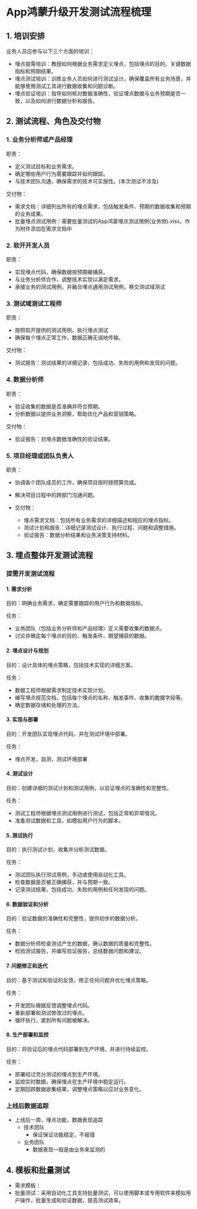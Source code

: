 # App鸿蒙升级开发测试流程梳理

## 1. 培训安排

业务人员应参与以下三个方面的培训：

- 埋点提需培训：教授如何根据业务需求定义埋点，包括埋点的目的、关键数据指标和预期结果。
- 埋点测试培训：训练业务人员如何进行测试设计，确保覆盖所有业务场景，并能够使用测试工具进行数据收集和问题诊断。
- 埋点验证培训：指导如何核对数据准确性，验证埋点数据与业务预期是否一致，以及如何进行数据分析和报告。

## 2. 测试流程、角色及交付物

### 1. 业务分析师或产品经理

职责：

- 定义测试目标和业务需求。
- 确定哪些用户行为需要跟踪并如何跟踪。
- 与技术团队沟通，确保需求的技术可实施性。(本次测试不涉及)

交付物：

- 需求文档：详细列出所有的埋点需求，包括触发条件、预期的数据收集和预期的业务成果。
- 批量埋点测试用例：需要批量测试的App鸿蒙埋点测试用例(业务侧).xlsx。作为附件添加在需求文档中

### 2. 软开开发人员

职责：

- 实现埋点代码，确保数据按预期被捕获。
- 与业务分析师合作，调整技术实现以满足需求。
- 承接业务的测试用例，并融合埋点通用测试用例，移交测试域测试

### 3. 测试域测试工程师

职责：

- 按照软开提供的测试用例，执行埋点测试
- 确保每个埋点正常工作，数据正确无误地传输。

交付物：

- 测试报告：测试结果的详细记录，包括成功、失败的用例和发现的问题。

### 4. 数据分析师

职责：

- 验证收集的数据是否准确并符合预期。
- 分析数据以提供业务洞察，帮助优化产品和营销策略。

交付物：

- 验证报告：对埋点数据准确性的验证结果。

### 5. 项目经理或团队负责人

职责：

- 协调各个团队成员的工作，确保项目按时按预算完成。
- 解决项目过程中的跨部门沟通问题。

- 交付物：
    - 埋点需求文档：包括所有业务需求的详细描述和相应的埋点指标。
    - 测试计划和报告：详细记录测试设计、执行过程、问题和调整措施。
    - 验证报告：数据分析结果和业务决策支持材料。

## 3. 埋点整体开发测试流程

### 提需开发测试流程

#### 1. 需求分析

目的：明确业务需求，确定需要跟踪的用户行为和数据指标。

任务：

- 业务团队（包括业务分析师和产品经理）定义需要收集的数据点。
- 讨论并确定每个埋点的目的、触发条件、期望捕获的数据。

#### 2. 埋点设计与规划

目的：设计具体的埋点策略，包括技术实现的详细方案。

任务：

- 数据工程师根据需求制定技术实现计划。
- 编写埋点规范文档，包括每个埋点的名称、触发事件、收集的数据字段等。
- 确定数据存储和处理的方法。

#### 3. 实现与部署

目的：开发团队实现埋点代码，并在测试环境中部署。

任务：

- 埋点开发，自测，测试环境部署

#### 4. 测试设计

目的：创建详细的测试计划和测试用例，以验证埋点的准确性和完整性。

任务：

- 测试工程师根据埋点测试用例进行测试，包括正常和异常情况。
- 准备测试数据和工具，如模拟用户行为的脚本。

#### 5. 测试执行

目的：执行测试计划，收集并分析测试数据。

任务：

- 测试团队执行测试用例，手动或使用自动化工具。
- 检查数据是否被正确捕获，并与预期一致。
- 记录测试结果，包括成功、失败的用例和任何发现的问题。

#### 6. 数据验证和分析

目的：验证数据的准确性和完整性，提供初步的数据分析。

任务：

- 数据分析师检查测试产生的数据，确认数据的质量和完整性。
- 检验测试报告，并编写验证报告，总结数据问题和建议。

#### 7. 问题修正和迭代

目的：基于测试和验证的反馈，修正任何问题并优化埋点策略。

任务：

- 开发团队根据反馈调整埋点代码。
- 重新部署和测试修改过的埋点。
- 循环执行，直到所有问题被解决。

#### 8. 生产部署和监控

目的：将验证后的埋点代码部署到生产环境，并进行持续监控。

任务：

- 部署经过充分测试的埋点到生产环境。
- 监控实时数据，确保埋点在生产环境中稳定运行。
- 定期回顾数据收集结果，调整埋点策略以应对业务变化。

### 上线后数据追踪

- 上线后一周，埋点功能，数据表现追踪
    - 技术团队
        - 保证保证功能稳定，不报错
    - 业务团队
        - 数据表现一般是由业务来监测的

## 4. 模板和批量测试

- 需求模板：
- 批量测试：采用自动化工具支持批量测试，可以使用脚本或专用软件来模拟用户操作，批量生成和验证数据，提高测试效率。















